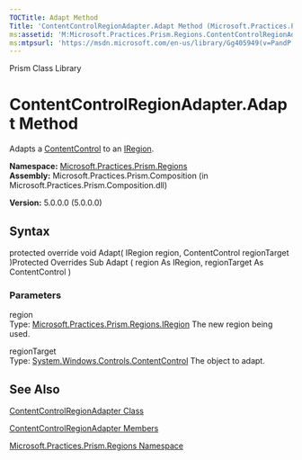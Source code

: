 ```yaml
---
TOCTitle: Adapt Method
Title: 'ContentControlRegionAdapter.Adapt Method (Microsoft.Practices.Prism.Regions)'
ms:assetid: 'M:Microsoft.Practices.Prism.Regions.ContentControlRegionAdapter.Adapt(Microsoft.Practices.Prism.Regions.IRegion,System.Windows.Controls.ContentControl)'
ms:mtpsurl: 'https://msdn.microsoft.com/en-us/library/Gg405949(v=PandP.50)'
---
```


Prism Class Library

ContentControlRegionAdapter.Adapt Method
============================================

Adapts a [ContentControl](http://msdn.microsoft.com/en-us/library/ms609797) to an [IRegion](https://msdn.microsoft.com/t:microsoft.practices.prism.regions.iregion).

**Namespace:** [Microsoft.Practices.Prism.Regions](https://msdn.microsoft.com/n:microsoft.practices.prism.regions)
**Assembly:** Microsoft.Practices.Prism.Composition (in Microsoft.Practices.Prism.Composition.dll)

**Version:** 5.0.0.0 (5.0.0.0)

## Syntax


protected override void Adapt( IRegion region, ContentControl regionTarget )Protected Overrides Sub Adapt ( region As IRegion, regionTarget As ContentControl )

### Parameters

region  
Type: [Microsoft.Practices.Prism.Regions.IRegion](https://msdn.microsoft.com/t:microsoft.practices.prism.regions.iregion)
The new region being used.

regionTarget  
Type: [System.Windows.Controls.ContentControl](http://msdn.microsoft.com/en-us/library/ms609797)
The object to adapt.

See Also
--------


[ContentControlRegionAdapter Class](https://msdn.microsoft.com/t:microsoft.practices.prism.regions.contentcontrolregionadapter)

[ContentControlRegionAdapter Members](https://msdn.microsoft.com/allmembers.t:microsoft.practices.prism.regions.contentcontrolregionadapter)

[Microsoft.Practices.Prism.Regions Namespace](https://msdn.microsoft.com/n:microsoft.practices.prism.regions)
